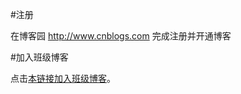 #注册

在博客园 http://www.cnblogs.com 完成注册并开通博客

#加入班级博客

点击<a href="http://edu.cnblogs.com/campus/hbu/Python2017Spring/join?id=CfDJ8Mmb5OBERd5FqtiQlKZZIG5C8mGNW9qvb_L6q4eutGbPJqPd4VIsji27tysEFc0i9nG3Nj8ZvNSG5pANH30VJM_GtbrZqCI27RrxU7l8Qg5fsAK7e6NmdULwYG6-xrbDnVvdW-LZrrRbwVyy7rBhPdQ">本链接加入班级博客</a>。
